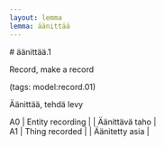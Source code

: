 ```yaml
---
layout: lemma
lemma: äänittää
---
```


<div class="sense">
# <span class="sensename">äänittää.1</span>

<span class="description">Record, make a record</span>

(tags: model:record.01)

<span class="description">Äänittää, tehdä levy</span>

A0 | Entity recording |   | Äänittävä taho |  
A1 | Thing recorded |   | Äänitetty asia |  

</div>


